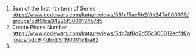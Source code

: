 1. Sum of the first nth term of Series https://www.codewars.com/kata/reviews/581ef5ac5b2f0b247a000035/groups/5df91ca34225f300012457d5
2. Create Phone Number https://www.codewars.com/kata/reviews/5dc7af8d2d55c300012ecfdf/groups/5dc914dbcb9f190001e1ba82
3. 